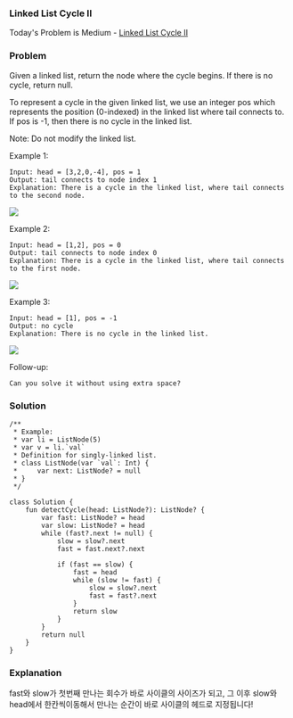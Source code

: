 ### Linked List Cycle II



Today's Problem is Medium - [Linked List Cycle II](https://leetcode.com/problems/linked-list-cycle-ii/)

### Problem

Given a linked list, return the node where the cycle begins. If there is no cycle, return null.

To represent a cycle in the given linked list, we use an integer pos which represents the position (0-indexed) in the linked list where tail connects to. If pos is -1, then there is no cycle in the linked list.

Note: Do not modify the linked list.

 

Example 1:

```
Input: head = [3,2,0,-4], pos = 1
Output: tail connects to node index 1
Explanation: There is a cycle in the linked list, where tail connects to the second node.
```
![](https://assets.leetcode.com/uploads/2018/12/07/circularlinkedlist.png)

Example 2:

```
Input: head = [1,2], pos = 0
Output: tail connects to node index 0
Explanation: There is a cycle in the linked list, where tail connects to the first node.
```
![](https://assets.leetcode.com/uploads/2018/12/07/circularlinkedlist_test2.png)

Example 3:

```
Input: head = [1], pos = -1
Output: no cycle
Explanation: There is no cycle in the linked list.
```

![](https://assets.leetcode.com/uploads/2018/12/07/circularlinkedlist_test3.png)
 

Follow-up:

```
Can you solve it without using extra space?
```
### Solution

```
/**
 * Example:
 * var li = ListNode(5)
 * var v = li.`val`
 * Definition for singly-linked list.
 * class ListNode(var `val`: Int) {
 *     var next: ListNode? = null
 * }
 */

class Solution {
    fun detectCycle(head: ListNode?): ListNode? {
        var fast: ListNode? = head
        var slow: ListNode? = head
        while (fast?.next != null) {
            slow = slow?.next
            fast = fast.next?.next

            if (fast == slow) {
                fast = head
                while (slow != fast) {
                    slow = slow?.next
                    fast = fast?.next
                }
                return slow
            }
        }
        return null
    }
}
```

### Explanation

fast와 slow가 첫번째 만나는 회수가 바로 사이클의 사이즈가 되고, 그 이후 slow와 head에서 한칸씩이동해서 만나는 순간이 바로 사이클의 헤드로 지정됩니다!